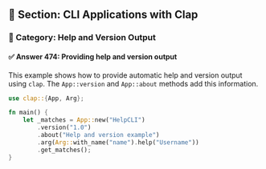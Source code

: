 ## 📘 Section: CLI Applications with Clap  
### 🔹 Category: Help and Version Output  
#### ✅ Answer 474: Providing help and version output

This example shows how to provide automatic help and version output using `clap`. The `App::version` and `App::about` methods add this information.

```rust
use clap::{App, Arg};

fn main() {
    let _matches = App::new("HelpCLI")
        .version("1.0")
        .about("Help and version example")
        .arg(Arg::with_name("name").help("Username"))
        .get_matches();
}
```
